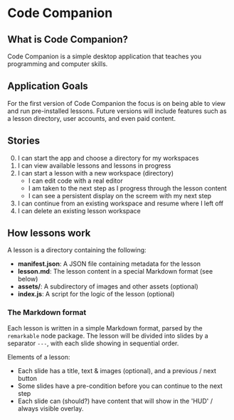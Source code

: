 # Code Companion

## What is Code Companion?

Code Companion is a simple desktop application that teaches you programming and computer skills.

## Application Goals

For the first version of Code Companion the focus is on being able to view and run pre-installed lessons. Future versions will include features such as a lesson directory, user accounts, and even paid content.

## Stories

0. I can start the app and choose a directory for my workspaces
1. I can view available lessons and lessons in progress
2. I can start a lesson with a new workspace (directory)
    - I can edit code with a real editor
    - I am taken to the next step as I progress through the lesson content
    - I can see a persistent display on the screem with my next step
3. I can continue from an existing workspace and resume where I left off
4. I can delete an existing lesson workspace

## How lessons work

A lesson is a directory containing the following:

- **manifest.json**: A JSON file containing metadata for the lesson
- **lesson.md**: The lesson content in a special Markdown format (see below)
- **assets/**: A subdirectory of images and other assets (optional)
- **index.js**: A script for the logic of the lesson (optional)

### The Markdown format

Each lesson is written in a simple Markdown format, parsed by the `remarkable` node package. The lesson will be divided into slides by a separator `---`, with each slide showing in sequential order.

Elements of a lesson:

- Each slide has a title, text & images (optional), and a previous / next button
- Some slides have a pre-condition before you can continue to the next step
- Each slide can (should?) have content that will show in the 'HUD' / always visible overlay.
